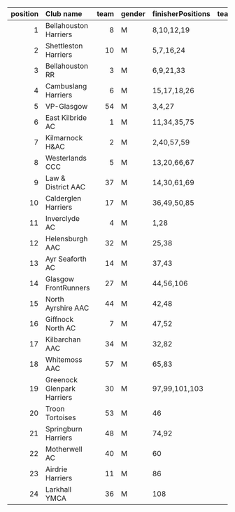 |   position | Club name                  |   team | gender   | finisherPositions   |   teamPoints |   penaltyPoints |   totalPoints |   totalFinishers | Website                                    |
|-----------:|:---------------------------|-------:|:---------|:--------------------|-------------:|----------------:|--------------:|-----------------:|:-------------------------------------------|
|          1 | Bellahouston Harriers      |      8 | M        | 8,10,12,19          |           49 |               0 |            49 |               15 | http://www.bellahoustonharriers.co.uk/     |
|          2 | Shettleston Harriers       |     10 | M        | 5,7,16,24           |           52 |               0 |            52 |                6 | http://shettlestonharriers.org.uk/         |
|          3 | Bellahouston RR            |      3 | M        | 6,9,21,33           |           69 |               0 |            69 |               10 | https://www.bellahoustonroadrunners.co.uk/ |
|          4 | Cambuslang Harriers        |      6 | M        | 15,17,18,26         |           76 |               0 |            76 |               13 | https://cambuslangharriers.org/            |
|          5 | VP-Glasgow                 |     54 | M        | 3,4,27              |           34 |             119 |           153 |                3 | https://www.vp-glasgow.com                 |
|          6 | East Kilbride AC           |      1 | M        | 11,34,35,75         |          155 |               0 |           155 |                6 | http://www.ekac.org.uk/                    |
|          7 | Kilmarnock H&AC            |      2 | M        | 2,40,57,59          |          158 |               0 |           158 |               10 | http://www.kilmarnockharriers.com/         |
|          8 | Westerlands CCC            |      5 | M        | 13,20,66,67         |          166 |               0 |           166 |                4 | https://westerlandsccc.co.uk/              |
|          9 | Law & District AAC         |     37 | M        | 14,30,61,69         |          174 |               0 |           174 |                8 | http://www.lawaac.co.uk/                   |
|         10 | Calderglen Harriers        |     17 | M        | 36,49,50,85         |          220 |               0 |           220 |                6 | http://www.calderglenharriers.org.uk/      |
|         11 | Inverclyde AC              |      4 | M        | 1,28                |           29 |             238 |           267 |                2 | https://www.inverclydeac.org/              |
|         12 | Helensburgh AAC            |     32 | M        | 25,38               |           63 |             238 |           301 |                2 | https://www.helensburghaac.com/            |
|         13 | Ayr Seaforth AC            |     14 | M        | 37,43               |           80 |             238 |           318 |                2 | https://www.ayrseaforth.co.uk/             |
|         14 | Glasgow FrontRunners       |     27 | M        | 44,56,106           |          206 |             119 |           325 |                3 | https://www.glasgowfrontrunners.org/       |
|         15 | North Ayrshire AAC         |     44 | M        | 42,48               |           90 |             238 |           328 |                2 | https://naathletics.co.uk/                 |
|         16 | Giffnock North AC          |      7 | M        | 47,52               |           99 |             238 |           337 |                2 | https://www.giffnocknorth.co.uk/           |
|         17 | Kilbarchan AAC             |     34 | M        | 32,82               |          114 |             238 |           352 |                2 | https://kilbarchanaac.org.uk/              |
|         18 | Whitemoss AAC              |     57 | M        | 65,83               |          148 |             238 |           386 |                2 | https://whitemossaac.co.uk/                |
|         19 | Greenock Glenpark Harriers |     30 | M        | 97,99,101,103       |          400 |               0 |           400 |                5 | https://greenockglenparkharriers.com/      |
|         20 | Troon Tortoises            |     53 | M        | 46                  |           46 |             357 |           403 |                1 | http://troontortoises.co.uk                |
|         21 | Springburn Harriers        |     48 | M        | 74,92               |          166 |             238 |           404 |                2 | https://www.springburnharriers.co.uk/      |
|         22 | Motherwell AC              |     40 | M        | 60                  |           60 |             357 |           417 |                1 | https://motherwellac.com/                  |
|         23 | Airdrie Harriers           |     11 | M        | 86                  |           86 |             357 |           443 |                1 | http://airdrieharriers.org/                |
|         24 | Larkhall YMCA              |     36 | M        | 108                 |          108 |             357 |           465 |                1 | https://www.larkhallymcaharriers.org       |